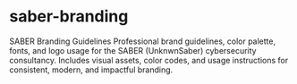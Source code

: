 # saber-branding
SABER Branding Guidelines Professional brand guidelines, color palette, fonts, and logo usage for the SABER (UnknwnSaber) cybersecurity consultancy. Includes visual assets, color codes, and usage instructions for consistent, modern, and impactful branding.

